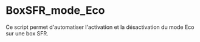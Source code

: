 # BoxSFR_mode_Eco
Ce script permet d'automatiser l'activation et la désactivation du mode Eco sur une box SFR.
